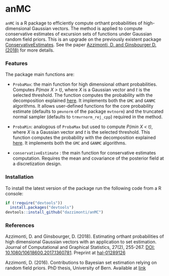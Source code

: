 
<!-- README.md is generated from README.Rmd. Please edit that file -->

# anMC

`anMC` is a R package to efficiently compute orthant probabilities of
high-dimensional Gaussian vectors. The method is applied to compute
conservative estimates of excursion sets of functions under Gaussian
random field priors. This is an upgrade on the previously existent
package
[ConservativeEstimates](https://github.com/dazzimonti/ConservativeEstimates).
See the paper [Azzimonti, D. and Ginsbourger D.
(2018)](https://hal.archives-ouvertes.fr/hal-01289126) for more details.

### Features

The package main functions are:

- `ProbaMax`: the main function for high dimensional othant
  probabilities. Computes *P(max X \> t)*, where *X* is a Gaussian
  vector and *t* is the selected threshold. The function computes the
  probability with the decomposition explained
  [here](https://hal.archives-ouvertes.fr/hal-01289126). It implements
  both the `GMC` and `GANMC` algorithms. It allows user-defined
  functions for the core probability estimate (defaults to `pmvnorm` of
  the package `mvtnorm`) and the truncated normal sampler (defaults to
  `trmvrnorm_rej_cpp`) required in the method.

- `ProbaMin`: analogous of `ProbaMax` but used to compute *P(min X \<
  t)*, where *X* is a Gaussian vector and *t* is the selected threshold.
  This function computes the probability with the decomposition
  explained [here](https://hal.archives-ouvertes.fr/hal-01289126). It
  implements both the `GMC` and `GANMC` algorithms.

- `conservativeEstimate` : the main function for conservative estimates
  computation. Requires the mean and covariance of the posterior field
  at a discretization design.

### Installation

To install the latest version of the package run the following code from
a R console:

``` r
if (!require("devtools"))
  install.packages("devtools")
devtools::install_github("dazzimonti/anMC")
```

### References

Azzimonti, D. and Ginsbourger, D. (2018). Estimating orthant
probabilities of high dimensional Gaussian vectors with an application
to set estimation. Journal of Computational and Graphical Statistics,
27(2), 255-267. [DOI:
10.1080/10618600.2017.1360781](https://doi.org/10.1080/10618600.2017.1360781).
Preprint at
[hal-01289126](https://hal.archives-ouvertes.fr/hal-01289126)

Azzimonti, D. (2016). Contributions to Bayesian set estimation relying
on random field priors. PhD thesis, University of Bern. Available at
[link](https://biblio.unibe.ch/download/eldiss/16azzimonti_d.pdf)

